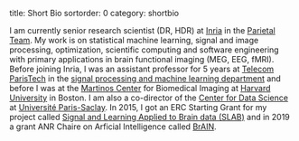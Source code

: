 title: Short Bio
sortorder: 0
category: shortbio

I am currently senior research scientist (DR, HDR) at [Inria](http://www.inria.fr) in the [Parietal Team](http://parietal.saclay.inria.fr/). My work is on statistical machine learning, signal and image processing, optimization, scientific computing and software engineering with primary applications in brain functional imaging (MEG, EEG, fMRI). Before joining Inria, I was an assistant professor for 5 years at [Telecom ParisTech](http://telecom-paristech.fr) in the [signal processing and machine learning department](http://www.tsi.telecom-paristech.fr/) and before I was at the [Martinos Center](http://www.nmr.mgh.harvard.edu/martinos/flashHome.php) for Biomedical Imaging at [Harvard University](http://www.harvard.edu/) in Boston. I am also a co-director of the [Center for Data Science](http://www.datascience-paris-saclay.fr/) at [Université Paris-Saclay](https://www.universite-paris-saclay.fr/). In 2015, I got an ERC Starting Grant for my project called [Signal and Learning Applied to Brain data (SLAB)](erc-slab.html) and in 2019 a grant ANR Chaire on Arficial Intelligence called [BrAIN](anr-brain.html).
